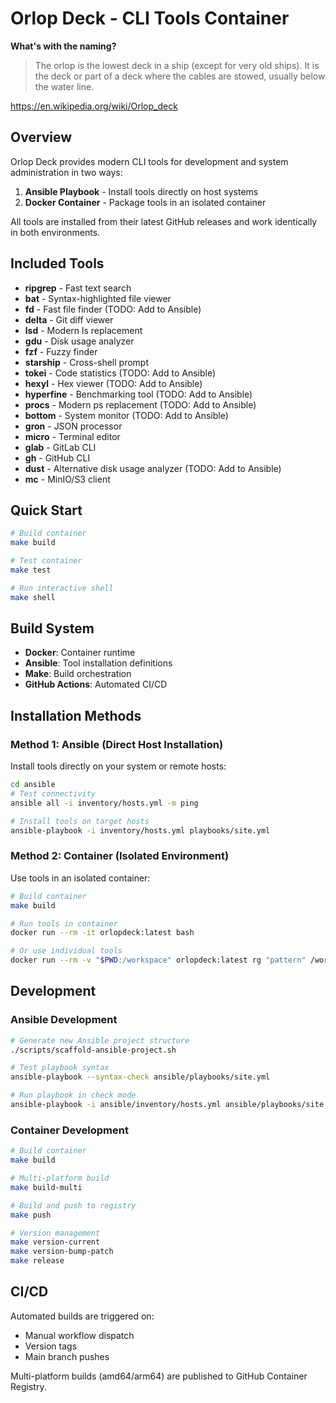 # Orlop Deck - CLI Tools Container

**What's with the naming?**

> The orlop is the lowest deck in a ship (except for very old ships).
> It is the deck or part of a deck where the cables are stowed, usually below the water line.

https://en.wikipedia.org/wiki/Orlop_deck

## Overview

Orlop Deck provides modern CLI tools for development and system administration in two ways:

1. **Ansible Playbook** - Install tools directly on host systems
2. **Docker Container** - Package tools in an isolated container

All tools are installed from their latest GitHub releases and work identically in both environments.

## Included Tools

- **ripgrep** - Fast text search
- **bat** - Syntax-highlighted file viewer
- **fd** - Fast file finder (TODO: Add to Ansible)
- **delta** - Git diff viewer
- **lsd** - Modern ls replacement
- **gdu** - Disk usage analyzer
- **fzf** - Fuzzy finder
- **starship** - Cross-shell prompt
- **tokei** - Code statistics (TODO: Add to Ansible)
- **hexyl** - Hex viewer (TODO: Add to Ansible)
- **hyperfine** - Benchmarking tool (TODO: Add to Ansible)
- **procs** - Modern ps replacement (TODO: Add to Ansible)
- **bottom** - System monitor (TODO: Add to Ansible)
- **gron** - JSON processor
- **micro** - Terminal editor
- **glab** - GitLab CLI
- **gh** - GitHub CLI
- **dust** - Alternative disk usage analyzer (TODO: Add to Ansible)
- **mc** - MinIO/S3 client

## Quick Start

```bash
# Build container
make build

# Test container
make test

# Run interactive shell
make shell
```

## Build System

- **Docker**: Container runtime
- **Ansible**: Tool installation definitions
- **Make**: Build orchestration
- **GitHub Actions**: Automated CI/CD

## Installation Methods

### Method 1: Ansible (Direct Host Installation)
Install tools directly on your system or remote hosts:

```bash
cd ansible
# Test connectivity
ansible all -i inventory/hosts.yml -m ping

# Install tools on target hosts
ansible-playbook -i inventory/hosts.yml playbooks/site.yml
```

### Method 2: Container (Isolated Environment)
Use tools in an isolated container:

```bash
# Build container
make build

# Run tools in container
docker run --rm -it orlopdeck:latest bash

# Or use individual tools
docker run --rm -v "$PWD:/workspace" orlopdeck:latest rg "pattern" /workspace
```

## Development

### Ansible Development
```bash
# Generate new Ansible project structure
./scripts/scaffold-ansible-project.sh

# Test playbook syntax
ansible-playbook --syntax-check ansible/playbooks/site.yml

# Run playbook in check mode
ansible-playbook -i ansible/inventory/hosts.yml ansible/playbooks/site.yml --check
```

### Container Development
```bash
# Build container
make build

# Multi-platform build
make build-multi

# Build and push to registry
make push

# Version management
make version-current
make version-bump-patch
make release
```

## CI/CD

Automated builds are triggered on:
- Manual workflow dispatch
- Version tags
- Main branch pushes

Multi-platform builds (amd64/arm64) are published to GitHub Container Registry.

